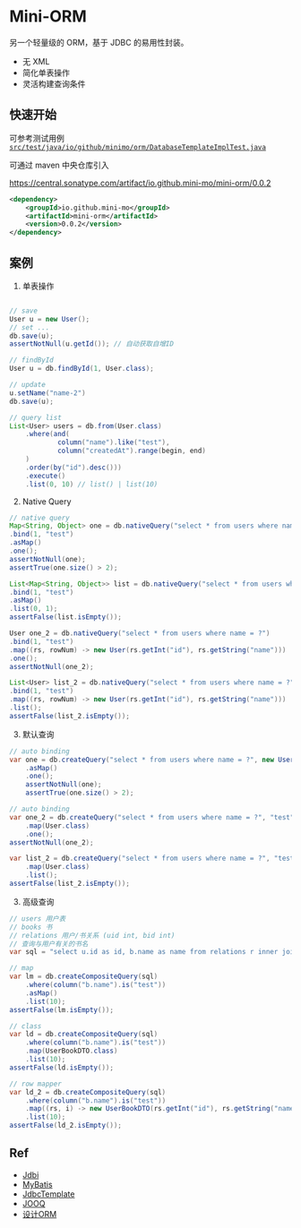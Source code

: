 # Mini-ORM

另一个轻量级的 ORM，基于 JDBC 的易用性封装。

- 无 XML
- 简化单表操作
- 灵活构建查询条件

## 快速开始

可参考测试用例 [`src/test/java/io/github/minimo/orm/DatabaseTemplateImplTest.java`](src/test/java/io/github/minimo/orm/DatabaseTemplateImplTest.java)

可通过 maven 中央仓库引入

<https://central.sonatype.com/artifact/io.github.mini-mo/mini-orm/0.0.2>

```xml
<dependency>
    <groupId>io.github.mini-mo</groupId>
    <artifactId>mini-orm</artifactId>
    <version>0.0.2</version>
</dependency>
```

## 案例

1. 单表操作

```java

// save
User u = new User();
// set ...
db.save(u);
assertNotNull(u.getId()); // 自动获取自增ID

// findById
User u = db.findById(1, User.class);

// update
u.setName("name-2")    
db.save(u);

// query list
List<User> users = db.from(User.class)
    .where(and(
            column("name").like("test"),
            column("createdAt").range(begin, end)
    )
    .order(by("id").desc()))
    .execute()
    .list(0, 10) // list() | list(10)
```

2. Native Query

```java
// native query
Map<String, Object> one = db.nativeQuery("select * from users where name = ?")
.bind(1, "test")
.asMap()
.one();
assertNotNull(one);
assertTrue(one.size() > 2);

List<Map<String, Object>> list = db.nativeQuery("select * from users where name = ? limit 10")
.bind(1, "test")
.asMap()
.list(0, 1);
assertFalse(list.isEmpty());

User one_2 = db.nativeQuery("select * from users where name = ?")
.bind(1, "test")
.map((rs, rowNum) -> new User(rs.getInt("id"), rs.getString("name")))
.one();
assertNotNull(one_2);

List<User> list_2 = db.nativeQuery("select * from users where name = ?")
.bind(1, "test")
.map((rs, rowNum) -> new User(rs.getInt("id"), rs.getString("name")))
.list();
assertFalse(list_2.isEmpty());

```

3. 默认查询

```java
// auto binding
var one = db.createQuery("select * from users where name = ?", new UserName("test"))
    .asMap()
    .one();
    assertNotNull(one);
    assertTrue(one.size() > 2);

// auto binding
var one_2 = db.createQuery("select * from users where name = ?", "test")
    .map(User.class)
    .one();
assertNotNull(one_2);

var list_2 = db.createQuery("select * from users where name = ?", "test")
    .map(User.class)
    .list();
assertFalse(list_2.isEmpty());
```

3. 高级查询

```java
// users 用户表
// books 书
// relations 用户/书关系 (uid int, bid int)
// 查询与用户有关的书名
var sql = "select u.id as id, b.name as name from relations r inner join users u on r.uid = u.id inner join books b on b.id = r.bid";

// map
var lm = db.createCompositeQuery(sql)
    .where(column("b.name").is("test"))
    .asMap()
    .list(10);
assertFalse(lm.isEmpty());

// class
var ld = db.createCompositeQuery(sql)
    .where(column("b.name").is("test"))
    .map(UserBookDTO.class)
    .list(10);
assertFalse(ld.isEmpty());

// row mapper
var ld_2 = db.createCompositeQuery(sql)
    .where(column("b.name").is("test"))
    .map((rs, i) -> new UserBookDTO(rs.getInt("id"), rs.getString("name")))
    .list(10);
assertFalse(ld_2.isEmpty());

```

## Ref

- [Jdbi](https://jdbi.org/)
- [MyBatis](https://mybatis.org/mybatis-3/)
- [JdbcTemplate](https://spring.io/projects/spring-data-jdbc)
- [JOOQ](https://www.jooq.org/)
- [设计ORM](https://www.liaoxuefeng.com/wiki/1252599548343744/1282383340896289)
 
